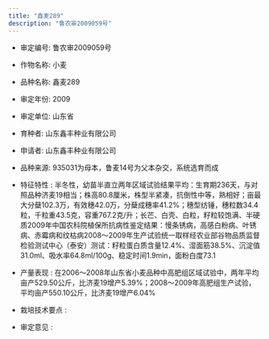 ```yaml
---
title: "鑫麦289"
description: "鲁农审2009059号"
---
```

* 审定编号:  鲁农审2009059号

*  作物名称:  小麦

*  品种名称:  鑫麦289

*  审定年份:  2009

*  审定单位:  山东省

* 育种者:  山东鑫丰种业有限公司

*  申请者:  山东鑫丰种业有限公司

*  品种来源:  935031为母本，鲁麦14号为父本杂交，系统选育而成

*  特征特性 : 
半冬性，幼苗半直立两年区域试验结果平均：生育期236天，与对照品种济麦19相当；株高80.8厘米，株型半紧凑，抗倒性中等，熟相好；亩最大分蘖102.3万，有效穗42.0万，分蘖成穗率41.2%；穗型纺锤，穗粒数34.4粒，千粒重43.5克，容重767.2克/升；长芒、白壳、白粒，籽粒较饱满、半硬质2009年中国农科院植保所抗病性鉴定结果：慢条锈病，高感白粉病、叶锈病、赤霉病和纹枯病2008～2009年生产试验统一取样经农业部谷物品质监督检验测试中心（泰安）测试：籽粒蛋白质含量12.4%、湿面筋38.5%、沉淀值31.0ml、吸水率64.8ml/100g、稳定时间1.9min，面粉白度73.1
 
*  产量表现 : 
 在2006～2008年山东省小麦品种中高肥组区域试验中，两年平均亩产529.50公斤，比济麦19增产5.39%；2008～2009年高肥组生产试验，平均亩产550.10公斤，比济麦19增产6.04%

*  栽培技术要点 : 


*  审定意见 : 

